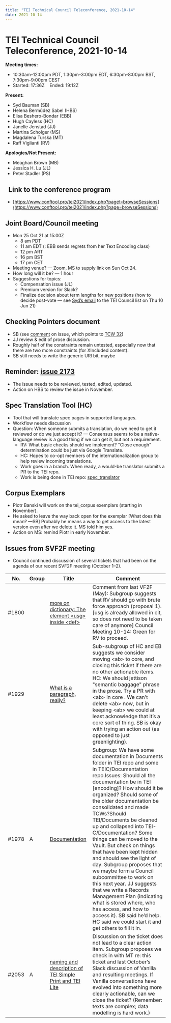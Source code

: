 ```yaml
---
title: "TEI Technical Council Teleconference, 2021-10-14"
date: 2021-10-14
---
```

# TEI Technical Council Teleconference, 2021-10-14
**Meeting times:** 


* 10:30am–12:00pm PDT, 1:30pm–3:00pm EDT, 6:30pm–8:00pm BST, 7:30pm–9:00pm CEST
* Started: 17:36Z    Ended: 19:12Z


**Present:**
* Syd Bauman (SB)
* Helena Bermúdez Sabel (HBS)
* Elisa Beshero\-Bondar (EBB)
* Hugh Cayless (HC)
* Janelle Jenstad (JJ)
* Martina Scholger (MS)
* Magdalena Turska (MT)
* Raff Viglianti (RV)


**Apologies/Not Present:**
* Meaghan Brown (MB)
* Jessica H. Lu (JL)
* Peter Stadler (PS)


 
Link to the conference program
------------------------------


* [https://www.conftool.pro/tei2021/index.php?page\=browseSessions](https://www.conftool.pro/tei2021/index.php?page=browseSessions)


Joint Board/Council meeting
---------------------------


* Mon 25 Oct 21 at 15:00Z
	+ 8 am PDT
	+ 11 am EDT (: EBB sends regrets from her Text Encoding class)
	+ 12 pm ART
	+ 16 pm BST
	+ 17 pm CET
* Meeting venue? — Zoom, MS to supply link on Sun Oct 24\.
* How long will it be? — 1 hour
* Suggestions for topics:
	+ Compensation issue (JL)
	+ Premium version for Slack?
	+ Finalize decision about term lengths for new positions (how to decide post\-vote — see [Syd’s email](https://lists.tei-c.org/pipermail/tei-council/2021-June/026886.html) to the TEI Council list on Thu 10 Jun 21\)


Checking Pointers document
--------------------------


* SB (see [comment](https://github.com/TEIC/TEI/issues/1675#issuecomment-895225895) on issue, which points to [TCW 32](https://github.com/TEIC/Documentation/blob/master/TCW/tcw32.xml))
* JJ review \& edit of prose discussion.
* Roughly half of the constraints remain untested, especially now that there are two more constraints (for XIncluded content).
* SB still needs to write the generic URI bit, maybe


Reminder: [issue 2173](https://github.com/TEIC/TEI/issues/2173#issuecomment-917810897)
--------------------------------------------------------------------------------------


* The issue needs to be reviewed, tested, edited, updated.
* Action on HBS to review the issue in November.


Spec Translation Tool (HC)
--------------------------


* Tool that will translate spec pages in supported languages.
* Workflow needs discussion
* Question: When someone submits a translation, do we need to get it reviewed or do we just accept it? — Consensus seems to be a native\-language review is a good thing if we can get it, but not a requirement.
	+ RV: What basic checks should we implement? "Close enough" determination could be just via Google Translate.
	+ HC: Hopes to co\-opt members of the internationalization group to help review incoming translations.
	+ Work goes in a branch. When ready, a would\-be translator submits a PR to the TEI repo.
	+ Work is being done in TEI repo: [spec\_translator](https://github.com/TEIC/spec_translator)


Corpus Exemplars
----------------


* Piotr Banski will work on the tei\_corpus exemplars (starting in November).
* He asked to leave the way back open for the exemplar \[What does this mean? —SB] Probably he means a way to get access to the latest version even after we delete it. MS told him yes.
* Action on MS: remind Piotr in early November.


Issues from SVF2F meeting
-------------------------


* Council continued discussion of several tickets that had been on the agenda of our recent SVF2F meeting (October 1–2\).




| No. | Group | Title | Comment |
| --- | --- | --- | --- |
| \#1800 |  | [more on dictionary: The element \<usg\> inside \<def\>](https://github.com/TEIC/TEI/issues/1800) | Comment from last VF2F (May): Subgroup suggests that RV should go with brute force approach (proposal 1\). \[usg is already allowed in cit, so does not need to be taken care of anymore] Council Meeting 10\-14: Green for RV to proceed. |
| \#1929 |  | [What is a paragraph, really?](https://github.com/TEIC/TEI/issues/1929) | Sub\-subgroup of HC and EB suggests we consider moving \<ab\> to core, and closing this ticket if there are no other actionable items. HC: We should jettison "semantic baggage" phrase in the prose. Try a PR with \<ab\> in core . We can’t delete \<ab\> now, but in keeping \<ab\> we could at least acknowledge that it’s a core sort of thing. SB is okay with trying an action out (as opposed to just greenlighting). |
| \#1978 | A | [Documentation](https://github.com/TEIC/TEI/issues/1978) | Subgroup: We have some documentation in Documents folder in TEI repo and some in TEIC/Documentation repo.Issues: Should all the documentation be in TEI \[encoding]? How should it be organized? Should some of the older documentation be consolidated and made TCWs?Should TEI/Documents be cleaned up and collapsed into TEI\-C/Documentation? Some things can be moved to the Vault. But check on things that have been kept hidden and should see the light of day. Subgroup proposes that we maybe form a Council subcommittee to work on this next year. JJ suggests that we write a Records Management Plan (indicating what is stored where, who has access, and how to access it). SB said he’d help. HC said we could start it and get others to fill it in. |
| \#2053 | A | [naming and description of TEI Simple Print and TEI Lite](https://github.com/TEIC/TEI/issues/2035) | Discussion on the ticket does not lead to a clear action item. Subgroup proposes we check in with MT re: this ticket and last October’s Slack discussion of Vanilla and resulting meetings. If Vanilla conversations have evolved into something more clearly actionable, can we close the ticket? (Remember: texts are complex; data modelling is hard work.) |


 